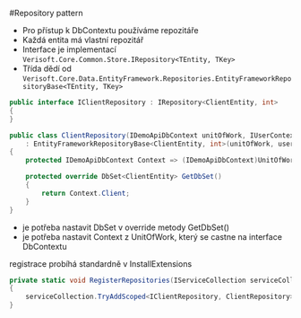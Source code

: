 #Repository pattern

- Pro přístup k DbContextu používáme repozitáře
- Každá entita má vlastní repozitář
- Interface je implementací `Verisoft.Core.Common.Store.IRepository<TEntity, TKey>`
- Třída dědí od `Verisoft.Core.Data.EntityFramework.Repositories.EntityFrameworkRepositoryBase<TEntity, TKey>`


``` csharp
public interface IClientRepository : IRepository<ClientEntity, int>
{
}
```

``` csharp
public class ClientRepository(IDemoApiDbContext unitOfWork, IUserContext userContext, ILogger<ClientRepository> logger)
    : EntityFrameworkRepositoryBase<ClientEntity, int>(unitOfWork, userContext, logger), IClientRepository
{
    protected IDemoApiDbContext Context => (IDemoApiDbContext)UnitOfWork;

    protected override DbSet<ClientEntity> GetDbSet()
    {
        return Context.Client;
    }
}
```
- je potřeba nastavit DbSet v override metody GetDbSet()
- je potřeba nastavit Context z UnitOfWork, který se castne na interface DbContextu

registrace probíhá standardně v InstallExtensions 


``` csharp
private static void RegisterRepositories(IServiceCollection serviceCollection)
{
    serviceCollection.TryAddScoped<IClientRepository, ClientRepository>();
}
```